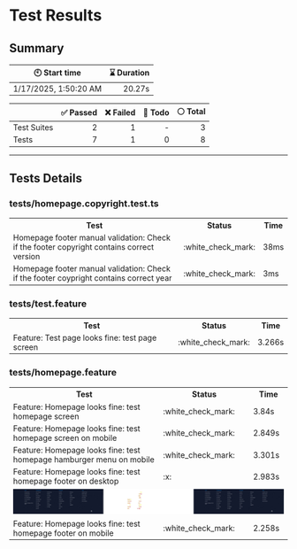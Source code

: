 # Test Results
  ## Summary
  
| :clock10: Start time | :hourglass: Duration |
| --- | ---: |
|1/17/2025, 1:50:20 AM|20.27s|

| | :white_check_mark: Passed | :x: Failed | :construction: Todo | :white_circle: Total |
| --- | ---: | ---: | ---:| ---: |
|Test Suites|2|1|-|3|
|Tests|7|1|0|8|



  ---
  ## Tests Details
  ### tests/homepage.copyright.test.ts
<table>
<tr><th>Test</th><th>Status</th><th>Time</th></tr>
<tr><td>Homepage footer manual validation: Check if the footer copyright contains correct version</td><td>:white_check_mark:</td><td>38ms</td></tr>
<tr><td>Homepage footer manual validation: Check if the footer coypright contains correct year</td><td>:white_check_mark:</td><td>3ms</td></tr>
</table>

### tests/test.feature
<table>
<tr><th>Test</th><th>Status</th><th>Time</th></tr>
<tr><td>Feature: Test page looks fine: test page screen</td><td>:white_check_mark:</td><td>3.266s</td></tr>
</table>

### tests/homepage.feature
<table>
<tr><th>Test</th><th>Status</th><th>Time</th></tr>
<tr><td>Feature: Homepage looks fine: test homepage screen</td><td>:white_check_mark:</td><td>3.84s</td></tr>
<tr><td>Feature: Homepage looks fine: test homepage screen on mobile</td><td>:white_check_mark:</td><td>2.849s</td></tr>
<tr><td>Feature: Homepage looks fine: test homepage hamburger menu on mobile</td><td>:white_check_mark:</td><td>3.301s</td></tr>
<tr><td>Feature: Homepage looks fine: test homepage footer on desktop</td><td>:x:</td><td>2.983s</td></tr>
<tr><td colspan="3"><img src="homepage.feature/feature-homepage-looks-fine-test-homepage-footer-on-desktop-diff.jpg" alt="Test Diff feature-homepage-looks-fine-test-homepage-footer-on-desktop-diff.jpg"/></td></tr><tr><td>Feature: Homepage looks fine: test homepage footer on mobile</td><td>:white_check_mark:</td><td>2.258s</td></tr>
</table>


